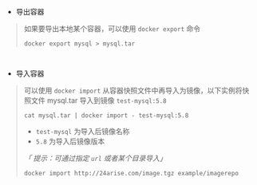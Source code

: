 - 导出容器

> 如果要导出本地某个容器，可以使用 `docker export` 命令
>
> `docker export mysql > mysql.tar`

```


```


- 导入容器

> 可以使用 `docker import` 从容器快照文件中再导入为镜像，以下实例将快照文件 mysql.tar 导入到镜像 `test-mysql:5.8`
>
> `cat mysql.tar | docker import - test-mysql:5.8`
>
> - `test-mysql` 为导入后镜像名称
> - `5.8` 为导入后镜像版本
>
> *「 提示：可通过指定 `url` 或者某个目录导入」*
>
> `docker import http://24arise.com/image.tgz example/imagerepo `

```


```

